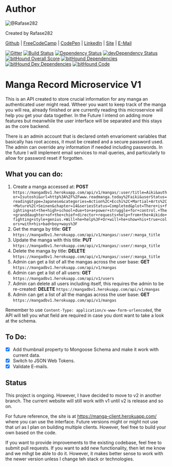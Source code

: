 # Author

![@Rafase282](https://avatars0.githubusercontent.com/Rafase282?&s=128)

Created by Rafase282

[Github](https://github.com/Rafase282) | [FreeCodeCamp](http://www.freecodecamp.com/rafase282) | [CodePen](http://codepen.io/Rafase282/) | [LinkedIn](https://www.linkedin.com/in/rafase282) | [Site](https://rafase282.github.io/) | [E-Mail](mailto:rafase282@gmail.com)

[![Gitter](https://badges.gitter.im/Rafase282/Mangadb.svg)](https://gitter.im/Rafase282/Mangadb?utm_source=badge&utm_medium=badge&utm_campaign=pr-badge) [![Build Status](https://travis-ci.org/Rafase282/Mangadb.svg?branch=master)](https://travis-ci.org/Rafase282/Mangadb) [![Dependency Status](https://david-dm.org/Rafase282/Mangadb.svg)](https://david-dm.org/Rafase282/Mangadb) [![devDependency Status](https://david-dm.org/Rafase282/Mangadb/dev-status.svg)](https://david-dm.org/Rafase282/Mangadb#info=devDependencies) [![bitHound Overall Score](https://www.bithound.io/github/Rafase282/Mangadb/badges/score.svg)](https://www.bithound.io/github/Rafase282/Mangadb) [![bitHound Dependencies](https://www.bithound.io/github/Rafase282/Mangadb/badges/dependencies.svg)](https://www.bithound.io/github/Rafase282/Mangadb/master/dependencies/npm) [![bitHound Dev Dependencies](https://www.bithound.io/github/Rafase282/Mangadb/badges/devDependencies.svg)](https://www.bithound.io/github/Rafase282/Mangadb/master/dependencies/npm) [![bitHound Code](https://www.bithound.io/github/Rafase282/Mangadb/badges/code.svg)](https://www.bithound.io/github/Rafase282/Mangadb)

# Manga Record Microservice V1

This is an API created to store crucial information for any manga an authenticated user might read. Wtheer you want to keep track of the manga you will rea, already finished or are currently reading this microservice will help you get your data together. In the Future I intend on adding more features but meanwhile the user interface will be separated and this stays as the core backend.

There is an admin account that is declared onteh envarioment variables that basically has root access, it must be created and a secure password used. The admin can override any information if needed including passwords. In the future I will implement email services to mail queries, and particularly to allow for password reset if forgotten.

## What you can do:

1. Create a manga accessed at: **POST** `https://mangadbv1.herokuapp.com/api/v1/mangas/:user/title=Aiki&author=Isutoshi&url=http%3A%2F%2Fwww.readmanga.today%2Faiki&userStatus=reading&type=Japanese&categories=Action%2C+Ecchi%2C+Martial+Arts%2C+Mature%2C+Seinen&chapter=14&seriesStatus=Completed&plot=There+is+fighting+at+the+high+school+due+to+a+power+struggle+for+control.+The+granddaughter+of+the+chief+director+requests+help+from+the+Aikido+fighting+style+genius.+Will+he+help%3F+Or+will+he+show+his+true+colors+with+his+bad+boy+ways%3F`
2. Get the manga by title: **GET** `https://mangadbv1.herokuapp.com/api/v1/mangas/:user/:manga_title`
3. Update the manga with this title: **PUT** `https://mangadbv1.herokuapp.com/api/v1/mangas/:user/:manga_title`
4. Delete the manga by title: **DELETE** `https://mangadbv1.herokuapp.com/api/v1/mangas/:user/:manga_title`
5. Admin can get a list of all the mangas across the user base: **GET** `https://mangadbv1.herokuapp.com/api/v1/mangas`
6. Admin can get a list of all users: **GET** `https://mangadbv1.herokuapp.com/api/v1/users`
7. Admin can delete all users including itself, this requires the admin to be re-created: **DELETE** `https://mangadbv1.herokuapp.com/api/v1/mangas`
8. Admin can get a list of all the mangas across the user base: **GET** `https://mangadbv1.herokuapp.com/api/v1/mangas`

Remember to use `Content-Type: application/x-www-form-urlencoded`, the API will tell you what field are required in case you dont want to take a look at the schema.

## To Do:

- [X] Add thumbnail property to Mongoose Schema and make it work with current data.
- [X] Switch to JSON Web Tokens.
- [X] Validate E-mails.

## Status

This project is ongoing. However, I have decided to move to v2 in another branch. The current website will still work with v1 until v2 is release and so on.

For future reference, the site is at https://manga-client.herokuapp.com/ where you can use the interface. Future versions might or might not use that url as I plan on building multiple clients. However, feel free to build your own based on the code.

If you want to provide improvements to the existing codebase, feel free to submit pull requests. If you want to add new functionality, then let me know and we mihgt be able to do it. However, it makes better sense to work with the newer version unless I change teh stack or technologies.
